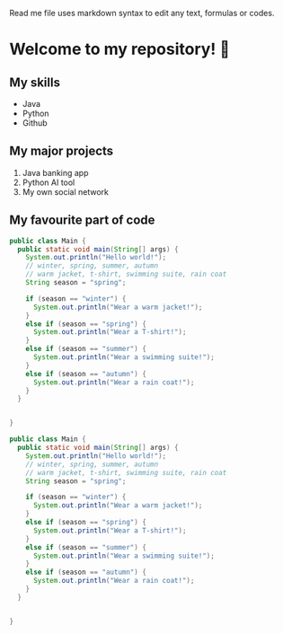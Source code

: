 Read me file uses markdown syntax to edit any text, formulas or codes.

# Welcome to my repository! 🙌

## My skills
- Java
- Python
- Github

## My major projects
1. Java banking app
2. Python AI tool
3. My own social network

## My favourite part of code

```java
public class Main {
  public static void main(String[] args) {    
    System.out.println("Hello world!");
    // winter, spring, summer, autumn
    // warm jacket, t-shirt, swimming suite, rain coat
    String season = "spring";

    if (season == "winter") {
      System.out.println("Wear a warm jacket!");
    }
    else if (season == "spring") {
      System.out.println("Wear a T-shirt!");
    }
    else if (season == "summer") {
      System.out.println("Wear a swimming suite!");
    }
    else if (season == "autumn") {
      System.out.println("Wear a rain coat!");
    }    
  }


}
```
```java
public class Main {
  public static void main(String[] args) {    
    System.out.println("Hello world!");
    // winter, spring, summer, autumn
    // warm jacket, t-shirt, swimming suite, rain coat
    String season = "spring";

    if (season == "winter") {
      System.out.println("Wear a warm jacket!");
    }
    else if (season == "spring") {
      System.out.println("Wear a T-shirt!");
    }
    else if (season == "summer") {
      System.out.println("Wear a swimming suite!");
    }
    else if (season == "autumn") {
      System.out.println("Wear a rain coat!");
    }    
  }


}
```

